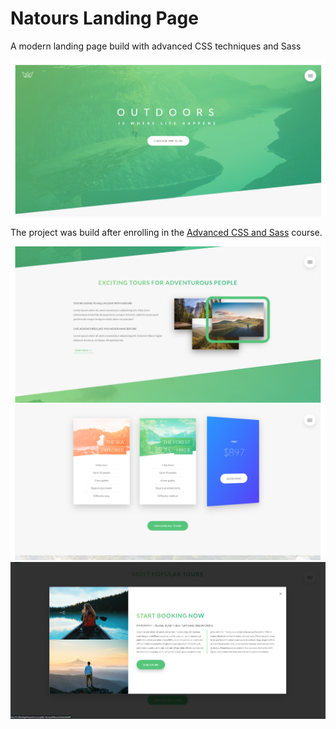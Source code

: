 # Natours Landing Page

A modern landing page build with advanced CSS techniques and Sass

![MainScreen](./main-screen.png)

The project was build after enrolling in the [Advanced CSS and Sass](https://www.udemy.com/course/advanced-css-and-sass/) course.

![Hover effect](./hover-effect.png)
![Card flip](./card-flip-hover.png)
![Book now modal](./book-now-modal.png)